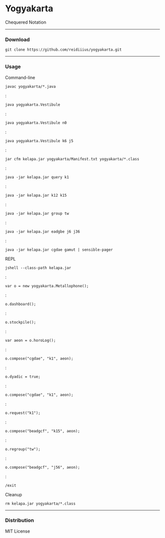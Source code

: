 # Yogyakarta
Chequered Notation

---

### Download

    git clone https://github.com/reidiiius/yogyakarta.git

---

### Usage
Command-line

    javac yogyakarta/*.java

:

    java yogyakarta.Vestibule

:

    java yogyakarta.Vestibule n0

:

    java yogyakarta.Vestibule k6 j5

:

    jar cfm kelapa.jar yogyakarta/Manifest.txt yogyakarta/*.class

:

    java -jar kelapa.jar query k1

:

    java -jar kelapa.jar k12 k15

:

    java -jar kelapa.jar group tw

:

    java -jar kelapa.jar eadgbe j6 j36

:

    java -jar kelapa.jar cgdae gamut | sensible-pager

REPL

    jshell --class-path kelapa.jar

:

    var o = new yogyakarta.Metallophone();

:

    o.dashboard();

:

    o.stockpile();

:

    var aeon = o.horoLog();

:

    o.compose("cgdae", "k1", aeon);

:

    o.dyadic = true;

:

    o.compose("cgdae", "k1", aeon);

:

    o.request("k1");

:

    o.compose("beadgcf", "k15", aeon);

:

    o.regroup("tw");

:

    o.compose("beadgcf", "j56", aeon);

:

    /exit

Cleanup

    rm kelapa.jar yogyakarta/*.class

---

### Distribution
MIT License

